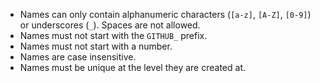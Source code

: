 * Names can only contain alphanumeric characters (`[a-z]`, `[A-Z]`, `[0-9]`) or underscores (`_`). Spaces are not allowed.
* Names must not start with the `GITHUB_` prefix.
* Names must not start with a number.
* Names are case insensitive.
* Names must be unique at the level they are created at.
